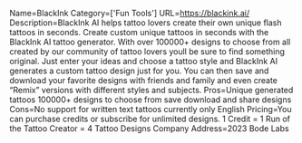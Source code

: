 Name=BlackInk
Category=['Fun Tools']
URL=https://blackink.ai/
Description=BlackInk AI helps tattoo lovers create their own unique flash tattoos in seconds. Create custom unique tattoos in seconds with the BlackInk AI tattoo generator. With over 100000+ designs to choose from all created by our community of tattoo lovers youll be sure to find something original. Just enter your ideas and choose a tattoo style and BlackInk AI generates a custom tattoo design just for you. You can then save and download your favorite designs with friends and family and even create “Remix” versions with different styles and subjects.
Pros=Unique generated tattoos 100000+ designs to choose from save download and share designs
Cons=No support for written text tattoos currently only English
Pricing=You can purchase credits or subscribe for unlimited designs. 1 Credit = 1 Run of the Tattoo Creator = 4 Tattoo Designs
Company Address=2023 Bode Labs
